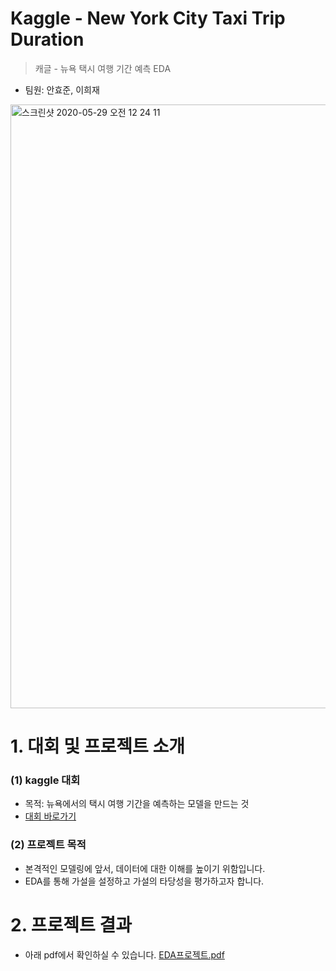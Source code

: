 # Kaggle - New York City Taxi Trip Duration
> 캐글 - 뉴욕 택시 여행 기간 예측 EDA
- 팀원: 안효준, 이희재

<img width="966" alt="스크린샷 2020-05-29 오전 12 24 11" src="https://user-images.githubusercontent.com/60166667/83160895-b97b4b00-a142-11ea-8868-463da16cd42e.png">


# 1. 대회 및 프로젝트 소개

### (1) kaggle 대회

- 목적: 뉴욕에서의 택시 여행 기간을 예측하는 모델을 만드는 것
- [대회 바로가기](https://www.kaggle.com/c/nyc-taxi-trip-duration)

### (2) 프로젝트 목적
- 본격적인 모델링에 앞서, 데이터에 대한 이해를 높이기 위함입니다.
- EDA를 통해 가설을 설정하고 가설의 타당성을 평가하고자 합니다.

# 2. 프로젝트 결과
- 아래 pdf에서 확인하실 수 있습니다.
[EDA프로젝트.pdf](https://github.com/DS-Heejae/EDA-Project/files/4724795/EDA.pdf)
